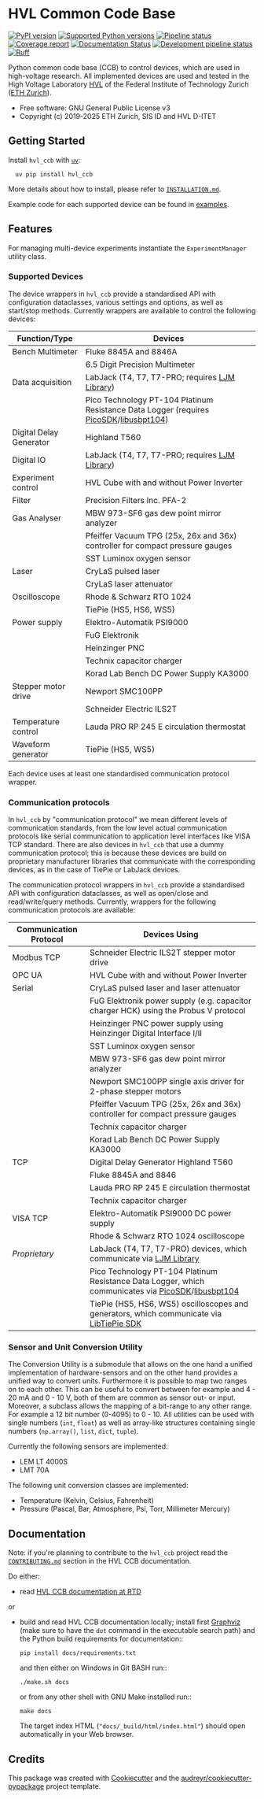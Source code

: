 # HVL Common Code Base

[![PyPI version](https://img.shields.io/pypi/v/hvl_ccb?logo=PyPi)](https://pypi.org/project/hvl_ccb/)
[![Supported Python versions](https://img.shields.io/pypi/pyversions/hvl_ccb?logo=Python)](https://pypi.org/project/hvl_ccb/)
[![Pipeline status](https://img.shields.io/gitlab/pipeline/ethz_hvl/hvl_ccb/master?logo=gitlab)](https://gitlab.com/ethz_hvl/hvl_ccb/-/tree/master)
[![Coverage report](https://img.shields.io/gitlab/coverage/ethz_hvl/hvl_ccb/master?logo=gitlab)](https://gitlab.com/ethz_hvl/hvl_ccb/commits/master)
[![Documentation Status](https://img.shields.io/readthedocs/hvl_ccb?logo=read-the-docs)](https://hvl-ccb.readthedocs.io/en/stable/)
[![Development pipeline status](https://img.shields.io/gitlab/pipeline/ethz_hvl/hvl_ccb/devel?label=devel&logo=gitlab)](https://gitlab.com/ethz_hvl/hvl_ccb/-/tree/devel)
[![Ruff](https://img.shields.io/endpoint?url=https://raw.githubusercontent.com/astral-sh/ruff/main/assets/badge/v2.json)](https://github.com/astral-sh/ruff)

Python common code base (CCB) to control devices, which are used in high-voltage
research. All implemented devices are used and tested in the High Voltage Laboratory
[HVL](https://hvl.ee.ethz.ch/) of the Federal Institute of Technology Zurich ([ETH Zurich](https://ethz.ch/en.html)).

* Free software: GNU General Public License v3
* Copyright (c) 2019-2025 ETH Zurich, SIS ID and HVL D-ITET

## Getting Started

Install `hvl_ccb` with [`uv`](https://docs.astral.sh/uv/):

```console
  uv pip install hvl_ccb
```

More details about how to install, please refer to [`INSTALLATION.md`](https://gitlab.com/ethz_hvl/hvl_ccb/-/blob/devel/INSTALLATION.md?ref_type=heads).

Example code for each supported device can be found in [examples](https://gitlab.com/ethz_hvl/hvl_ccb/-/tree/devel/examples?ref_type=heads).

## Features

For managing multi-device experiments instantiate the `ExperimentManager`
utility class.

### Supported Devices

The device wrappers in `hvl_ccb` provide a standardised API with configuration
dataclasses, various settings and options, as well as start/stop methods.
Currently wrappers are available to control the following devices:

| Function/Type           | Devices |
|-------------------------|------------------------------------------------------------|
| Bench Multimeter        | Fluke 8845A and 8846A  |
|                         | 6.5 Digit Precision Multimeter  |
| Data acquisition        | LabJack (T4, T7, T7-PRO; requires [LJM Library](https://labjack.com/ljm))  |
|                         | Pico Technology PT-104 Platinum Resistance Data Logger (requires [PicoSDK](https://www.picotech.com/downloads)/[libusbpt104](https://labs.picotech.com/debian/pool/main/libu/libusbpt104/))  |
| Digital Delay Generator | Highland T560  |
| Digital IO              | LabJack (T4, T7, T7-PRO; requires [LJM Library](https://labjack.com/ljm))  |
| Experiment control      | HVL Cube with and without Power Inverter  |
| Filter      | Precision Filters Inc. PFA-2  |
| Gas Analyser            | MBW 973-SF6 gas dew point mirror analyzer  |
|                         | Pfeiffer Vacuum TPG (25x, 26x and 36x) controller for compact pressure gauges  |
|                         | SST Luminox oxygen sensor  |
| Laser                   | CryLaS pulsed laser  |
|                         | CryLaS laser attenuator  |
| Oscilloscope            | Rhode & Schwarz RTO 1024  |
|                         | TiePie (HS5, HS6, WS5)  |
| Power supply            | Elektro-Automatik PSI9000  |
|                         | FuG Elektronik  |
|                         | Heinzinger PNC  |
|                         | Technix capacitor charger  |
|                         | Korad Lab Bench DC Power Supply KA3000  |
| Stepper motor drive     | Newport SMC100PP  |
|                         | Schneider Electric ILS2T  |
| Temperature control     | Lauda PRO RP 245 E circulation thermostat  |
| Waveform generator      | TiePie (HS5, WS5)  |

Each device uses at least one standardised communication protocol wrapper.

### Communication protocols

In `hvl_ccb` by "communication protocol" we mean different levels of
communication standards, from the low level actual communication protocols like
serial communication to application level interfaces like VISA TCP standard. There
are also devices in `hvl_ccb` that use a dummy communication protocol;
this is because these devices are build on proprietary manufacturer libraries that
communicate with the corresponding devices, as in the case of TiePie or LabJack devices.

The communication protocol wrappers in `hvl_ccb` provide a standardised API with
configuration dataclasses, as well as open/close and read/write/query methods.
Currently, wrappers for the following communication protocols are available:

| Communication Protocol | Devices Using |
|------------------------|-------------------------------------------------------------|
| Modbus TCP             | Schneider Electric ILS2T stepper motor drive |
| OPC UA                 | HVL Cube with and without Power Inverter |
| Serial                 | CryLaS pulsed laser and laser attenuator |
|                        | FuG Elektronik power supply (e.g. capacitor charger HCK) using the Probus V protocol  |
|                        | Heinzinger PNC power supply using Heinzinger Digital Interface I/II  |
|                        | SST Luminox oxygen sensor  |
|                        | MBW 973-SF6 gas dew point mirror analyzer  |
|                        | Newport SMC100PP single axis driver for 2-phase stepper motors  |
|                        | Pfeiffer Vacuum TPG (25x, 26x and 36x) controller for compact pressure gauges  |
|                        | Technix capacitor charger  |
|                        | Korad Lab Bench DC Power Supply KA3000  |
| TCP                    | Digital Delay Generator Highland T560  |
|                        | Fluke 8845A and 8846  |
|                        | Lauda PRO RP 245 E circulation thermostat  |
|                        | Technix capacitor charger  |
| VISA TCP               | Elektro-Automatik PSI9000 DC power supply  |
|                        | Rhode & Schwarz RTO 1024 oscilloscope  |
| *Proprietary*          | LabJack (T4, T7, T7-PRO) devices, which communicate via [LJM Library](https://labjack.com/ljm)  |
|                        | Pico Technology PT-104 Platinum Resistance Data Logger, which communicates via [PicoSDK](https://www.picotech.com/downloads)/[libusbpt104](https://labs.picotech.com/debian/pool/main/libu/libusbpt104/)  |
|                        | TiePie (HS5, HS6, WS5) oscilloscopes and generators, which communicate via [LibTiePie SDK](https://www.tiepie.com/en/libtiepie-sdk)  |

### Sensor and Unit Conversion Utility

The Conversion Utility is a submodule that allows on the one hand a unified implementation of hardware-sensors and on the other hand provides a unified way to convert units. Furthermore it is possible to map two ranges on to each other. This can be useful to convert between for example and 4 - 20 mA and 0 - 10 V, both of them are common as sensor out- or input. Moreover, a subclass allows the mapping of a bit-range to any other range. For example a 12 bit number (0-4095) to 0 - 10. All utilities can be used with single numbers (`int`, `float`) as well as array-like structures containing single numbers (`np.array()`, `list`, `dict`, `tuple`).

Currently the following sensors are implemented:

* LEM LT 4000S
* LMT 70A

The following unit conversion classes are implemented:

* Temperature (Kelvin, Celsius, Fahrenheit)
* Pressure (Pascal, Bar, Atmosphere, Psi, Torr, Millimeter Mercury)

## Documentation

Note: if you're planning to contribute to the `hvl_ccb` project read
the [`CONTRIBUTING.md`](https://gitlab.com/ethz_hvl/hvl_ccb/-/blob/devel/CONTRIBUTING.md?ref_type=heads) section in the HVL CCB documentation.

Do either:

* read [HVL CCB documentation at RTD](https://readthedocs.org/projects/hvl-ccb/)

or

* build and read HVL CCB documentation locally; install first [Graphviz](https://graphviz.org/) (make sure
  to have the `dot` command in the executable search path) and the Python
  build requirements for documentation::

    ```console
    pip install docs/requirements.txt
    ```

  and then either on Windows in Git BASH run::

    ```console
    ./make.sh docs
    ```

  or from any other shell with GNU Make installed run::

    ```console
    make docs
    ```

  The target index HTML (`"docs/_build/html/index.html"`) should open
  automatically in your Web browser.

## Credits

This package was created with [Cookiecutter](https://github.com/audreyr/cookiecutter) and the
[audreyr/cookiecutter-pypackage](https://github.com/audreyr/cookiecutter-pypackage) project template.
